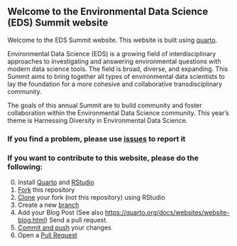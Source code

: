 ## Welcome to the Environmental Data Science (EDS) Summit website

Welcome to the EDS Summit website. This website is built using [quarto](https://quarto.org/).

Environmental Data Science (EDS) is a growing field of interdisciplinary approaches to investigating and answering environmental questions with modern data science tools. The field is broad, diverse, and expanding. This Summit aims to bring together all types of environmental data scientists to lay the foundation for a more cohesive and collaborative transdisciplinary community.

The goals of this annual Summit are to build community and foster collaboration within the Environmental Data Science community. This year’s theme is Harnessing Diversity in Environmental Data Science.


### If you find a problem, please use [issues](https://github.com/EDS-Summit/eds-summit.github.io/issues) to report it

### If you want to contribute to this website, please do the following:

0. Install [Quarto](https://quarto.org/docs/get-started/) and [RStudio](https://posit.co/downloads/)
1. [Fork](https://docs.github.com/en/get-started/quickstart/fork-a-repo) this repository
2. [Clone](https://nceas.github.io/scicomp-workshop-collaborative-coding/rstudio.html#cloning-a-repository) your fork (not this repository) using RStudio
3. Create a new [branch](https://nceas.github.io/scicomp-workshop-collaborative-coding/branches.html#create-a-branch)
4. Add your Blog Post (See also https://quarto.org/docs/websites/website-blog.html)
    Send a pull request.
5. [Commit and push](https://nceas.github.io/scicomp-workshop-collaborative-coding/rstudio.html#adding-our-script-to-the-next-commit) your changes
6. Open a [Pull Request](https://docs.github.com/en/pull-requests/collaborating-with-pull-requests/proposing-changes-to-your-work-with-pull-requests/creating-a-pull-request)


